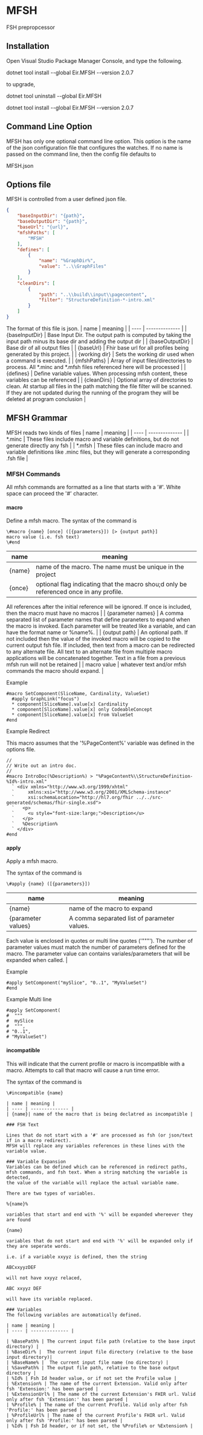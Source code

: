 # MFSH

FSH prepropcessor

## Installation

Open Visual Studio Package Manager Console, and type the following.

dotnet tool install --global Eir.MFSH --version 2.0.7

to upgrade,

dotnet tool uninstall --global Eir.MFSH

dotnet tool install --global Eir.MFSH --version 2.0.7

## Command Line Option

MFSH has only one optional command line option. This option is the name of the 
json configuration file that configures the watches.
If no name is passed on the command line, then the config file defaults to

MFSH.json

## Options file

MFSH is controlled from a user defined json file. 

```json
{
	"baseInputDir": "{path}",
	"baseOutputDir": "{path}",
	"baseUrl": "{url}",
	"mfshPaths": [
		"MFSH"
	],
	"defines": [
		{
			"name": "%GraphDir%",
			"value": "..\\GraphFiles"
		}
	],
	"cleanDirs": [
		{
			"path": "..\\build\\input\\pagecontent",
			"filter": "StructureDefinition-*-intro.xml"
		}
	]
}
```

The format of this file is json.
| name | meaning |
| ---- | -------------- |
| {baseInputDir} | Base Input Dir. The output path is computed by taking the input path minus its base dir and adding the output dir |
| {baseOutputDir} | Base dir of all output files |
| {baseUrl} | Fhir base url for all profiles being generated by this project.  |
| {working dir} | Sets the working dir used when a command is executed. |
| {mfshPaths} | Array of input files/directories to process. All *.minc and *.mfsh files referenced here will be processed |
| {defines} | Define variable values. When processing mfsh content, these variables can be referenced |
| {cleanDirs} | Optional array of directories to clean. At startup all files in the path matching the file filter will be scanned. If they are not updated during the running of the program they will be deleted at program conclusion |

## MFSH Grammar

MFSH reads two kinds of files
| name | meaning |
| ---- | -------------- |
| *.minc | These files include macro and variable definitions, but do not generate directly any fsh |
| *.mfsh | These files can include macro and variable definitions like .minc files, but they will generate a corresponding .fsh file |

### MFSH Commands

All mfsh commands are formatted as a line that starts with a '#'. White space can proceed the '#' character.

#### macro

Define a mfsh macro.
The syntax of the command is

```text
\#macro {name} [once] ([{parameters}]) [> {output path}]
macro value (i.e. fsh text)
\#end
```
 
| name | meaning |
| ---- | -------------- |
| {name}| name of the macro. The name must be unique in the project |
| {once} | optional flag indicating that the macro shou;d only be referenced once in any profile.
All references after the initial reference will be ignored. 
If once is included, then the macro must have no macros |
| {parameter names} | A comma separated list of parameter names that define paraneters to expand when the macro is invoked.
Each parameter will be treated like a variable, and can have the format name or %name%. |
| {output path} | An optional path. If not included then the value of the invoked macro will be copied to the current output fsh file.
If included, then text from a macro can be redirected to any alternate file. All text to an alternate file from multiple macro applications
will be concatenated together. Text in a file from a previous mfsh run will not be retained |
| macro value | whatever text and/or mfsh commands the macro should expand. |

Example

```text
#macro SetComponent(SliceName, Cardinality, ValueSet)
  #apply GraphLink("focus")
  * component[SliceName].value[x] Cardinality
  * component[SliceName].value[x] only CodeableConcept
  * component[SliceName].value[x] from ValueSet
#end
```

Example Redirect

This macro assumes that the '%PageContent%' variable was defined in the options file.

```text
//
// Write out an intro doc.
//
#macro IntroDoc(%Description%) > "%PageContent%\\StructureDefinition-%Id%-intro.xml"
  ` <div xmlns="http://www.w3.org/1999/xhtml"
  `     xmlns:xsi="http://www.w3.org/2001/XMLSchema-instance"
  `     xsi:schemaLocation="http://hl7.org/fhir ../../src-generated/schemas/fhir-single.xsd">
  `   <p>
  `     <u style="font-size:large;">Description</u>
  `   </p>
  `   %Description%
  ` </div>
#end
```
#### apply

Apply a mfsh macro.

The syntax of the command is

```text
\#apply {name} ([{parameters}])
```
| name | meaning |
| ---- | -------------- |
| {name}| name of the macro to expand|
| {parameter values} | A comma separated list of parameter values.
Each value is enclosed in quotes or multi line quotes ('"""').
The number of parameter values must match the number of parameters defined for the macro.
The parameter value can contains variales/parameters that will be expanded when called. |

Example

```text
#apply SetComponent("mySlice", "0..1", "MyValueSet")
#end
```

Example Multi line

```text
#apply SetComponent(
#  """
#  mySlice
#  """,
# "0..1",
# "MyValueSet")
```

#### incompatible

This will indicate that the current profile or macro is incompatible with a macro.
Attempts to call that macro will cause a run time error.


The syntax of the command is

```text
\#incompatible {name}

| name | meaning |
| ---- | -------------- |
| {name}| name of the macro that is being declatred as incompatible |

### FSH Text

Lines that do not start with a '#' are processed as fsh (or json/text if in a macro redirect).
MFSH will replace any variables references in these lines with the variable value.

### Variable Expansion
Variables can be defined which can be referenced in redirect paths, mfsh commands, and fsh text. When a string matching the variable is detected,
the value of the variable will replace the actual variable name.

There are two types of variables.

%{name}%

variables that start and end with '%' will be expanded whereever they are found

{name}

variables that do not start and end with '%' will be expanded only if they are seperate words.

i.e. if a variable xxyyz is defined, then the string

ABCxxyyzDEF

will not have xxyyz relaced,

ABC xxyyz DEF

will have its variable replaced.

### Variables
The following variables are automatically defined.

| name | meaning |
| ---- | -------------- |

| %BasePath% | The current input file path (relative to the base input directory) |
| %BaseDir% |  The current input file directory (relative to the base input directory)|
| %BaseName% |  The current input file name (no directory) |
| %SavePath% | The output file path, relative to the base output directory |
| %Id% | Fsh Id header value, or if not set the Profile value |
| %Extension% | The name of the current Extension. Valid only after fsh 'Extension:' has been parsed |
| %ExtensionUrl% | The name of the current Extension's FHIR url. Valid only after fsh 'Extension:' has been parsed |
| %Profile% | The name of the current Profile. Valid only after fsh 'Profile:' has been parsed |
| %ProfileUrl% | The name of the current Profile's FHIR url. Valid only after fsh 'Profile:' has been parsed |
| %Id% | Fsh Id header, or if not set, the %Profile% or %Extension% |
